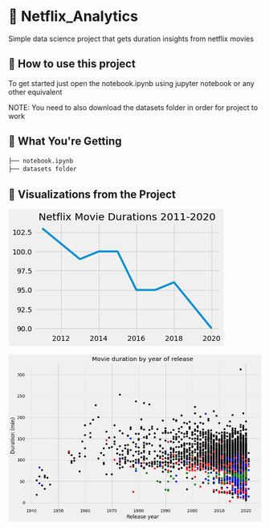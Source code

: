 # 🎥 Netflix_Analytics
Simple data science project that gets duration insights from netflix movies

## 🤔 How to use this project

To get started just open the notebook.ipynb using jupyter notebook or any other equivalent

NOTE: You need to also download the datasets folder in order for project to work 

## 💁 What You're Getting
```bash
├── notebook.ipynb
├── datasets folder
```

## 📸 Visualizations from the Project

![Screenshot](Netflix_Movie_Durations.png)
<br/>

![Screenshot](Movie_Durations.png)
